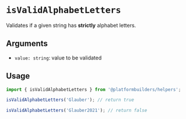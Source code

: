# `isValidAlphabetLetters`

Validates if a given string has **strictly** alphabet letters.

## Arguments

- `value: string`: value to be validated

## Usage

```jsx
import { isValidAlphabetLetters } from '@platformbuilders/helpers';

isValidAlphabetLetters('Glauber'); // return true

isValidAlphabetLetters('Glauber2021'); // return false
```
